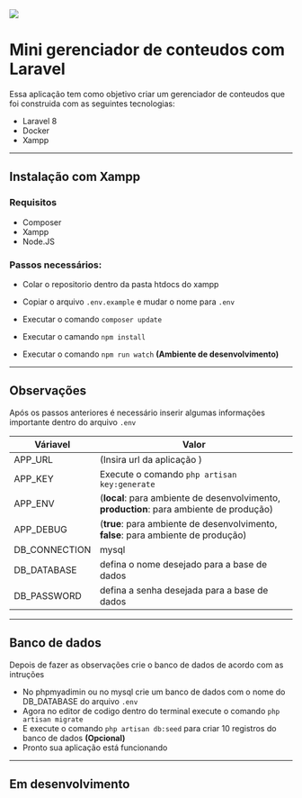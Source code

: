 
<img src = "https://www.tvplayer.com.br/img/Gerenciador-de-Conteudo-Web-Apresentacao.png">

# Mini gerenciador de conteudos com Laravel

Essa aplicação tem como objetivo criar um gerenciador de conteudos que foi construida com as seguintes tecnologias:

- Laravel 8
- Docker
- Xampp

---

## Instalação com Xampp

### Requisitos

- Composer
- Xampp
- Node.JS

### Passos necessários:

- Colar o repositorio dentro da pasta htdocs do xampp

- Copiar o arquivo `.env.example` e mudar o nome para `.env`

- Executar o comando `composer update`

- Executar o camando `npm install`

- Executar o comando `npm run watch` **(Ambiente de desenvolvimento)**

---
## Observações

Após os passos anteriores é necessário inserir algumas informações importante dentro do arquivo `.env`


|Váriavel  |Valor  |
|---------|---------|
|APP_URL     |(Insira url da aplicação )      |
|APP_KEY     |Execute o comando `php artisan key:generate`         |
|APP_ENV|(**local**: para ambiente de desenvolvimento, **production**: para ambiente de produção)|
|APP_DEBUG|(**true**: para ambiente de desenvolvimento, **false**: para ambiente de produção)|
|DB_CONNECTION     |mysql         |
|DB_DATABASE     |defina o nome desejado para a base de dados         |
|DB_PASSWORD     |defina a senha desejada para a base de dados         |

---
## Banco de dados

Depois de fazer as observações crie o banco de dados de acordo com as intruções

- No phpmyadimin ou no mysql crie um banco de dados com o nome do DB_DATABASE do arquivo `.env`
- Agora no editor de codigo dentro do terminal execute o comando `php artisan migrate`
- E execute o comando `php artisan db:seed` para criar 10 registros do banco de dados **(Opcional)**
- Pronto sua aplicação está funcionando

---
## Em desenvolvimento


